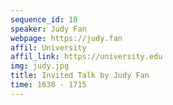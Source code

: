 ```yaml
---
sequence_id: 10
speaker: Judy Fan
webpage: https://judy.fan
affil: University
affil_link: https://university.edu
img: judy.jpg
title: Invited Talk by Judy Fan
time: 1630 - 1715
---
```

